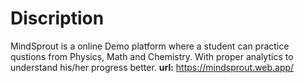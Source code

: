 # Discription
MindSprout is a online Demo platform where a student can practice qustions from Physics, Math and Chemistry. With proper analytics to understand his/her progress better. 
**url:** https://mindsprout.web.app/
